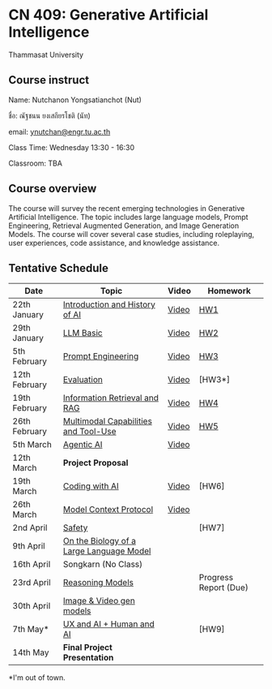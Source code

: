 # CN 409: Generative Artificial Intelligence
Thammasat University 

## Course instruct

Name: Nutchanon Yongsatianchot (Nut)

ชื่อ: ณัฐชนน ยงเสถียรโชติ (นัท)

email: ynutchan@engr.tu.ac.th

Class Time: Wednesday 13:30 - 16:30

Classroom: TBA

## Course overview 
The course will survey the recent emerging technologies in Generative Artificial Intelligence. The topic includes large language models, Prompt Engineering, Retrieval Augmented Generation, and Image Generation Models. The course will cover several case studies, including roleplaying, user experiences, code assistance, and knowledge assistance.

## Tentative Schedule

| Date  |   Topic   |  Video   | Homework |
| ----- | --------- | -------- | -------- |
| 22th January  | [Introduction and History of AI](https://docs.google.com/presentation/d/1mLymOtXZiAUXmx33MekqXzayVw1x36-Mij680x-9F_4/edit?usp=sharing)    | [Video](https://www.youtube.com/watch?v=byZbmHHMTPI&list=PLsv6S1BSj2Qt0hhATgkUMe0_fguiJDfmU&index=2)         | [HW1](https://docs.google.com/presentation/d/1mLymOtXZiAUXmx33MekqXzayVw1x36-Mij680x-9F_4/edit?usp=sharing)   |   
| 29th January  | [LLM Basic](https://docs.google.com/presentation/d/1otdPZ9RpoYTGBNWfa4CQrowG-SWhDcb2mXdU6xQss5Q/edit?usp=sharing)          | [Video](https://www.youtube.com/watch?v=qxaapM3d6BI&list=PLsv6S1BSj2Qt0hhATgkUMe0_fguiJDfmU)          | [HW2](https://colab.research.google.com/github/yongsa-nut/TU_CN409_GenAI_67_2/blob/main/CN409_HW2.ipynb)   |   
| 5th February  | [Prompt Engineering](https://docs.google.com/presentation/d/1I42C5r9kS2p9J_PFPE7N-580-bwWgMmZMw7cw8tMQDg/edit?usp=sharing)      | [Video](https://www.youtube.com/watch?v=lH8Bc4ATuF8)         | [HW3](https://colab.research.google.com/github/yongsa-nut/TU_CN409_GenAI_67_2/blob/main/CN409_HW3_Prompt_Engineering.ipynb)   |   
| 12th February | [Evaluation](https://docs.google.com/presentation/d/1nUs5U_ETiB_XJ40ja-W8TlPcvPYiTkROOMJOpg7ypLs/edit?usp=sharing)          | [Video](https://www.youtube.com/watch?v=xkGYDa3hV6E)         | [HW3*]        |
| 19th February | [Information Retrieval and RAG](https://docs.google.com/presentation/d/16OI1N-blBcp3dVCIdiBpS6MWydLpzuF-rwPOgbR5v4w/edit?usp=sharing)   | [Video](https://youtu.be/AeTgf_XNdOw)         | [HW4](https://colab.research.google.com/github/yongsa-nut/TU_CN409_GenAI_67_2/blob/main/CN_409_HW_4_RAG_and_Eval.ipynb)   |
| 26th February | [Multimodal Capabilities and Tool-Use](https://docs.google.com/presentation/d/19RwwitdVJyoxj9mXFuyQFub9QldgV9exuGu9-riYdUE/edit?usp=sharing)      | [Video](https://youtu.be/wjkTtEsCwlM)         | [HW5](https://docs.google.com/document/d/1CQePtV-Gr5XJaYNpL1BcF0bpkJHoV6QKyJpj8pFsf0c/edit?usp=sharing)   |
| 5th  March    | [Agentic AI](https://docs.google.com/presentation/d/1b9bNb5mIunuMBPIC12yfsp-pQ_b-3SGROhToGH0MSB8/edit?usp=sharing)                                |  [Video](https://youtu.be/tl9S2bGHs0I)        |    |
| 12th  March   | **Project Proposal**                      |          |         |
| 19th  March   | [Coding with AI](https://docs.google.com/presentation/d/1G6USOmqlWyHIBn5FNFWXNPUENwQpw5uBlDnesKz1YVs/edit?usp=sharing)      |  [Video](https://youtu.be/R83vbJvUC3g)        | [HW6]   |
| 26th  March   | [Model Context Protocol](https://docs.google.com/presentation/d/1L6hwCi2xMV9Rkstet9F4UwY4dhHY4N4pl0JkCmreu08/edit?usp=sharing)    | [Video](https://youtu.be/E0pQMwa0u00)        |         |
| 2nd  April    | [Safety](https://docs.google.com/presentation/d/1qeMR-1hN8ka53hejhAEO6-EA3uKL8s6SNZyXTPem-Do/edit?usp=sharing)                                    |          | [HW7]   |
| 9th  April    | [On the Biology of a Large Language Model](https://docs.google.com/presentation/d/1KZCC8KPZV1Wry4O6RCluWoUWjsxHfOSDYNg7r97JGNA/edit?usp=sharing)                     |          |         |
| 16th April    | Songkarn (No Class)                       |          |         |
| 23rd April    | [Reasoning Models](https://docs.google.com/presentation/d/1rx5cN6YXiiV8t_2cJ2SbeN8nBBXv-S13gNVkpb6iwjw/edit?usp=sharing)                         |          | Progress Report (Due)   |
| 30th April    | [Image & Video gen models](https://docs.google.com/presentation/d/1BPi2W9IS6XHiLHQt9ilYQJPh61qX-BOeCWOaXx0yW3M/edit?usp=sharing)                        |          |         |
| 7th  May*     | [UX and AI + Human and AI](https://docs.google.com/presentation/d/1kv0yhwd3ZVo1O3tg9k6Z4sx5zzIxD6bj1OxkSxxJ1nk/edit?usp=sharing)                 |          | [HW9]  |
| 14th May      | **Final Project Presentation**            |          |         |   

*I'm out of town.
